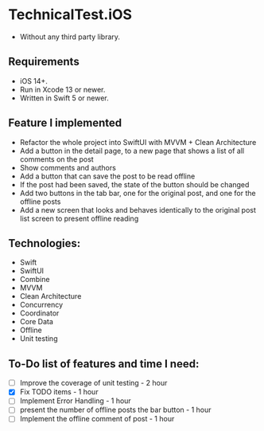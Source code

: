 # TechnicalTest.iOS
* Without any third party library.

## Requirements
- iOS 14+.
- Run in Xcode 13 or newer.
- Written in Swift 5 or newer.

## Feature I implemented
- Refactor the whole project into SwiftUI with MVVM + Clean Architecture
- Add a button in the detail page, to a new page that shows a list of all comments on the post
- Show comments and authors
- Add a button that can save the post to be read offline
- If the post had been saved, the state of the button should be changed
- Add two buttons in the tab bar, one for the original post, and one for the offline posts
- Add a new screen that looks and behaves identically to the original post list screen to present offline reading

## Technologies:
- Swift
- SwiftUI
- Combine
- MVVM
- Clean Architecture
- Concurrency
- Coordinator
- Core Data
- Offline
- Unit testing

## To-Do list of features and time I need:
- [ ] Improve the coverage of unit testing - 2 hour
- [x] Fix TODO items - 1 hour
- [ ] Implement Error Handling - 1 hour
- [ ] present the number of offline posts the bar button - 1 hour
- [ ] Implement the offline comment of post - 1 hour
